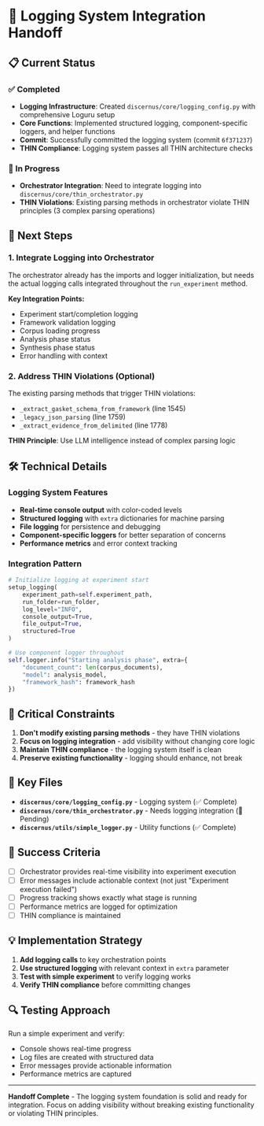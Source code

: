# 🚀 Logging System Integration Handoff

## 📋 Current Status

### ✅ Completed
- **Logging Infrastructure**: Created `discernus/core/logging_config.py` with comprehensive Loguru setup
- **Core Functions**: Implemented structured logging, component-specific loggers, and helper functions
- **Commit**: Successfully committed the logging system (commit `6f371237`)
- **THIN Compliance**: Logging system passes all THIN architecture checks

### 🔄 In Progress
- **Orchestrator Integration**: Need to integrate logging into `discernus/core/thin_orchestrator.py`
- **THIN Violations**: Existing parsing methods in orchestrator violate THIN principles (3 complex parsing operations)

## 🎯 Next Steps

### 1. Integrate Logging into Orchestrator
The orchestrator already has the imports and logger initialization, but needs the actual logging calls integrated throughout the `run_experiment` method.

**Key Integration Points:**
- Experiment start/completion logging
- Framework validation logging  
- Corpus loading progress
- Analysis phase status
- Synthesis phase status
- Error handling with context

### 2. Address THIN Violations (Optional)
The existing parsing methods that trigger THIN violations:
- `_extract_gasket_schema_from_framework` (line 1545)
- `_legacy_json_parsing` (line 1759) 
- `_extract_evidence_from_delimited` (line 1778)

**THIN Principle**: Use LLM intelligence instead of complex parsing logic

## 🛠️ Technical Details

### Logging System Features
- **Real-time console output** with color-coded levels
- **Structured logging** with `extra` dictionaries for machine parsing
- **File logging** for persistence and debugging
- **Component-specific loggers** for better separation of concerns
- **Performance metrics** and error context tracking

### Integration Pattern
```python
# Initialize logging at experiment start
setup_logging(
    experiment_path=self.experiment_path,
    run_folder=run_folder,
    log_level="INFO",
    console_output=True,
    file_output=True,
    structured=True
)

# Use component logger throughout
self.logger.info("Starting analysis phase", extra={
    "document_count": len(corpus_documents),
    "model": analysis_model,
    "framework_hash": framework_hash
})
```

## 🚨 Critical Constraints

1. **Don't modify existing parsing methods** - they have THIN violations
2. **Focus on logging integration** - add visibility without changing core logic
3. **Maintain THIN compliance** - the logging system itself is clean
4. **Preserve existing functionality** - logging should enhance, not break

## 📁 Key Files

- **`discernus/core/logging_config.py`** - Logging system (✅ Complete)
- **`discernus/core/thin_orchestrator.py`** - Needs logging integration (🔄 Pending)
- **`discernus/utils/simple_logger.py`** - Utility functions (✅ Complete)

## 🎯 Success Criteria

- [ ] Orchestrator provides real-time visibility into experiment execution
- [ ] Error messages include actionable context (not just "Experiment execution failed")
- [ ] Progress tracking shows exactly what stage is running
- [ ] Performance metrics are logged for optimization
- [ ] THIN compliance is maintained

## 💡 Implementation Strategy

1. **Add logging calls** to key orchestration points
2. **Use structured logging** with relevant context in `extra` parameter
3. **Test with simple experiment** to verify logging works
4. **Verify THIN compliance** before committing changes

## 🔍 Testing Approach

Run a simple experiment and verify:
- Console shows real-time progress
- Log files are created with structured data
- Error messages provide actionable information
- Performance metrics are captured

---

**Handoff Complete** - The logging system foundation is solid and ready for integration. Focus on adding visibility without breaking existing functionality or violating THIN principles.
